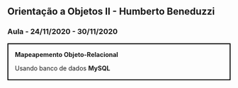 ## Orientação a Objetos II - Humberto Beneduzzi

### Aula - 24/11/2020 - 30/11/2020

<div style="border: 2px solid black; height: 50px; padding: 15px">
  <b>Mapeapemento Objeto-Relacional</b>
  <p>Usando banco de dados <b>MySQL</b></p>
</div>